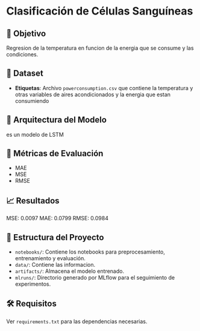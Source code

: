 # Clasificación de Células Sanguíneas

## 🎯 Objetivo
Regresion de la temperatura en funcion de la energia que se consume y las condiciones.

## 🧬 Dataset
- **Etiquetas**: Archivo `powerconsumption.csv` que contiene la temperatura y otras variables de aires acondicionados y la energia que estan consumiendo

## 🧠 Arquitectura del Modelo
 es un modelo de LSTM

## 🧪 Métricas de Evaluación
- MAE
- MSE
- RMSE

## 📈 Resultados
MSE: 0.0097
MAE: 0.0799
RMSE: 0.0984

## 📂 Estructura del Proyecto
- `notebooks/`: Contiene los notebooks para preprocesamiento, entrenamiento y evaluación.
- `data/`: Contiene las informacion.
- `artifacts/`: Almacena el modelo entrenado.
- `mlruns/`: Directorio generado por MLflow para el seguimiento de experimentos.

## 🛠️ Requisitos
Ver `requirements.txt` para las dependencias necesarias.
